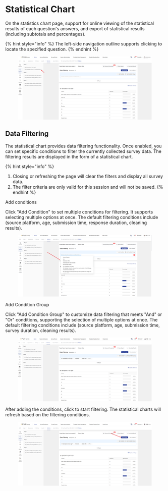 # Statistical Chart

On the statistics chart page, support for online viewing of the statistical results of each question's answers, and export of statistical results (including subtotals and percentages).

{% hint style="info" %}
The left-side navigation outline supports clicking to locate the specified question.
{% endhint %}

<figure><img src="../../../.gitbook/assets/image (4) (1) (1) (1) (1) (1) (1) (1) (1) (1) (1) (1) (1) (1) (1) (1) (1) (1) (1).png" alt=""><figcaption></figcaption></figure>



## Data Filtering

The statistical chart provides data filtering functionality. Once enabled, you can set specific conditions to filter the currently collected survey data. The filtering results are displayed in the form of a statistical chart.

{% hint style="info" %}
1. Closing or refreshing the page will clear the filters and display all survey data.
2. The filter criteria are only valid for this session and will not be saved.
{% endhint %}

Add conditions

Click "Add Condition" to set multiple conditions for filtering. It supports selecting multiple options at once. The default filtering conditions include (source platform, age, submission time, response duration, cleaning results).

<figure><img src="../../../.gitbook/assets/image (5) (1) (1) (1) (1) (1) (1) (1) (1) (1) (1) (1) (1) (1) (1) (1) (1) (1).png" alt=""><figcaption></figcaption></figure>

Add Condition Group

Click "Add Condition Group" to customize data filtering that meets "And" or "Or" conditions, supporting the selection of multiple options at once. The default filtering conditions include (source platform, age, submission time, survey duration, cleaning results).

<figure><img src="../../../.gitbook/assets/image (6) (1) (1) (1) (1) (1) (1) (1) (1) (1) (1) (1) (1) (1) (1).png" alt=""><figcaption></figcaption></figure>

After adding the conditions, click to start filtering. The statistical charts will refresh based on the filtering conditions.

<figure><img src="../../../.gitbook/assets/image (7) (1) (1) (1) (1) (1) (1) (1) (1) (1) (1) (1) (1) (1).png" alt=""><figcaption></figcaption></figure>

